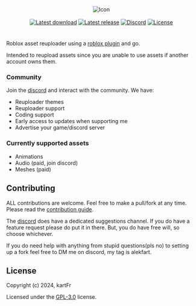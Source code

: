<div align="center">
        <img src="https://github.com/user-attachments/assets/4e753b87-3069-4a8f-824b-69fc910584c5" alt="Icon" />
    <br><br>
    <a href="https://github.com/kartFr/Asset-Reuploader/releases/latest"><img src="https://img.shields.io/github/downloads/kartfr/Asset-Reuploader/total?color=yellow" alt="Latest download" /></a>
    <a href="https://github.com/kartFr/Asset-Reuploader/releases/latest"><img src="https://img.shields.io/github/v/release/kartfr/Asset-Reuploader?color=yellow" alt="Latest release" /></a>
    <a href="https://discord.gg/XTEtUqPTat"><img src="https://img.shields.io/discord/1238572493925646347?label=discord&logo=discord&logoColor=white&color=yellow" alt="Discord" /></a>
    <a href="https://github.com/kartFr/Asset-Reuploader?tab=GPL-3.0-1-ov-file"><img src="https://img.shields.io/github/license/kartFr/Asset-Reuploader?color=yellow" alt="License" /></a>
</div>

#

Roblox asset reuploader using a [roblox plugin](https://create.roblox.com/store/asset/89096096219225/Asset-Reuploader) and go.

Intended to reupload assets since you are unable to use assets if another account owns them.

### Community

Join the [discord](https://discord.gg/XTEtUqPTat) and interact with the community. We have:

- Reuploader themes
- Reuploader support
- Coding support
- Early access to updates when supporting me
- Advertise your game/discord server

### Currently supported assets

- Animations
- Audio (paid, join discord)
- Meshes (paid)

## Contributing

ALL contributions are welcome. Feel free to make a pull/fork at any time. Please read the [contribution guide](https://github.com/kartFr/Asset-Reuploader/blob/main/CONTRIBUTING.md).

The [discord](https://discord.gg/XTEtUqPTat) does have a dedicated suggestions channel. If you do have a feature request please do put it in there. But, you do have free will, so choose whichever.

If you do need help with anything from stupid questions(pls no) to setting up a fork feel free to DM me on discord, my tag is alekfart.

## License

Copyright (c) 2024, kartFr

Licensed under the [GPL-3.0](https://github.com/kartFr/Asset-Reuploader/blob/main/LICENSE.txt) license.

